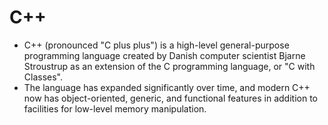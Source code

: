 # C++
* C++ (pronounced "C plus plus") is a high-level general-purpose programming language created by Danish computer scientist Bjarne Stroustrup as an extension of the C programming language, or "C with Classes". 
* The language has expanded significantly over time, and modern C++ now has object-oriented, generic, and functional features in addition to facilities for low-level memory manipulation.
        
